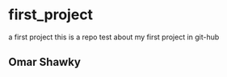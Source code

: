 # first_project
a first project
this is a repo test about my first project in git-hub 
<h2>Omar Shawky</h2>
